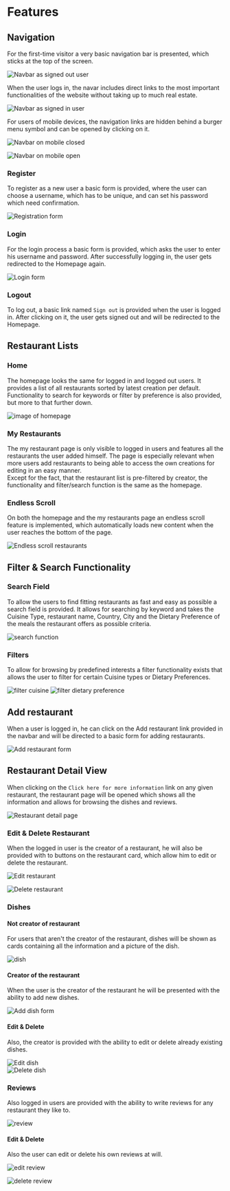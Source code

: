 # Features
## Navigation
For the first-time visitor a very basic navigation bar is presented, which sticks at the top of the screen.  

![Navbar as signed out user](documentation/nav-signed-out.png)

When the user logs in, the navar includes direct links to the most important functionalities of the website without taking up to much real estate.  

![Navbar as signed in user](documentation/nav-signed-in.png)

For users of mobile devices, the navigation links are hidden behind a burger menu symbol and can be opened by clicking on it.  

![Navbar on mobile closed](documentation/nav-mobile-closed.png)  

![Navbar on mobile open](documentation/nav-mobile-open.png)  

### Register
To register as a new user a basic form is provided, where the user can choose a username, which has to be unique, and can set his password which need confirmation.  

![Registration form](documentation/sign-up-form.png)

### Login
For the login process a basic form is provided, which asks the user to enter his username and password. After successfully logging in, the user gets redirected to the Homepage again.  

![Login form](documentation/sign-in-form.png)

### Logout
To log out, a basic link named `Sign out` is provided when the user is logged in. After clicking on it, the user gets signed out and will be redirected to the Homepage.

## Restaurant Lists
### Home
The homepage looks the same for logged in and logged out users. It provides a list of all restaurants sorted by latest creation per default.  
Functionality to search for keywords or filter by preference is also provided, but more to that further down.  

![image of homepage](documentation/restaurant-list.png)

### My Restaurants
The my restaurant page is only visible to logged in users and features all the restaurants the user added himself. The page is especially relevant when more users add restaurants to being able to access the own creations for editing in an easy manner.  
Except for the fact, that the restaurant list is pre-filtered by creator, the functionality and filter/search function is the same as the homepage.

### Endless Scroll
On both the homepage and the my restaurants page an endless scroll feature is implemented, which automatically loads new content when the user reaches the bottom of the page.  

![Endless scroll restaurants](documentation/endless-scroll.png)

## Filter & Search Functionality
### Search Field
To allow the users to find fitting restaurants as fast and easy as possible a search field is provided. It allows for searching by keyword and takes the Cuisine Type, restaurant name, Country, City and the Dietary Preference of the meals the restaurant offers as possible criteria.

![search function](documentation/search-field.png)

### Filters
To allow for browsing by predefined interests a filter functionality exists that allows the user to filter for certain Cuisine types or Dietary Preferences.

![filter cuisine](documentation/filter-cuisine.png)
![filter dietary preference](documentation/filter-dietary.png)

## Add restaurant
When a user is logged in, he can click on the Add restaurant link provided in the navbar and will be directed to a basic form for adding restaurants.

![Add restaurant form](documentation/add-restaurant.png)

## Restaurant Detail View
When clicking on the `Click here for more information` link on any given restaurant, the restaurant page will be opened which shows all the information and allows for browsing the dishes and reviews.

![Restaurant detail page](documentation/detail-restaurant.png)

### Edit & Delete Restaurant
When the logged in user is the creator of a restaurant, he will also be provided with to buttons on the restaurant card, which allow him to edit or delete the restaurant.

![Edit restaurant](documentation/edit-restaurant.png)

![Delete restaurant](documentation/delete-restaurant.png)

### Dishes
#### Not creator of restaurant
For users that aren't the creator of the restaurant, dishes will be shown as cards containing all the information and a picture of the dish.

![dish](documentation/dish.png)

#### Creator of the restaurant
When the user is the creator of the restaurant he will be presented with the ability to add new dishes.

![Add dish form](documentation/add-dish.png)
#### Edit & Delete
Also, the creator is provided with the ability to edit or delete already existing dishes.

![Edit dish](documentation/edit-dish.png)  
![Delete dish](documentation/delete-dish.png)

### Reviews
Also logged in users are provided with the ability to write reviews for any restaurant they like to.

![review](documentation/review.png)

#### Edit & Delete
Also the user can edit or delete his own reviews at will.

![edit review](documentation/edit-review.png)

![delete review](documentation/delete-review.png)
